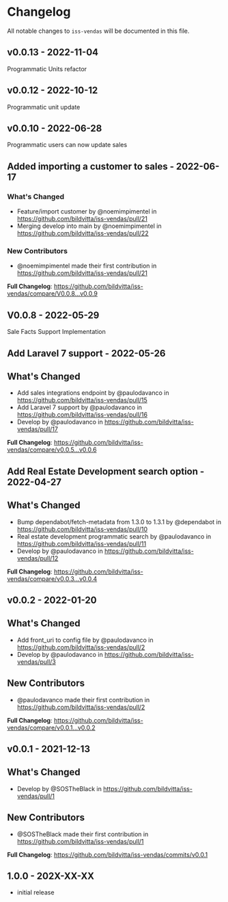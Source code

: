 # Changelog

All notable changes to `iss-vendas` will be documented in this file.

## v0.0.13 - 2022-11-04

Programmatic Units refactor

## v0.0.12 - 2022-10-12

Programmatic unit update

## v0.0.10 - 2022-06-28

Programmatic users can now update sales

## Added importing a customer to sales - 2022-06-17

### What's Changed

- Feature/import customer by @noemimpimentel in https://github.com/bildvitta/iss-vendas/pull/21
- Merging develop into main by @noemimpimentel in https://github.com/bildvitta/iss-vendas/pull/22

### New Contributors

- @noemimpimentel made their first contribution in https://github.com/bildvitta/iss-vendas/pull/21

**Full Changelog**: https://github.com/bildvitta/iss-vendas/compare/V0.0.8...v0.0.9

## V0.0.8 - 2022-05-29

Sale Facts Support Implementation

## Add Laravel 7 support - 2022-05-26

## What's Changed

- Add sales integrations endpoint by @paulodavanco in https://github.com/bildvitta/iss-vendas/pull/15
- Add Laravel 7 support by @paulodavanco in https://github.com/bildvitta/iss-vendas/pull/16
- Develop by @paulodavanco in https://github.com/bildvitta/iss-vendas/pull/17

**Full Changelog**: https://github.com/bildvitta/iss-vendas/compare/v0.0.5...v0.0.6

## Add Real Estate Development search option - 2022-04-27

## What's Changed

- Bump dependabot/fetch-metadata from 1.3.0 to 1.3.1 by @dependabot in https://github.com/bildvitta/iss-vendas/pull/10
- Real estate development programmatic search by @paulodavanco in https://github.com/bildvitta/iss-vendas/pull/11
- Develop by @paulodavanco in https://github.com/bildvitta/iss-vendas/pull/12

**Full Changelog**: https://github.com/bildvitta/iss-vendas/compare/v0.0.3...v0.0.4

## v0.0.2 - 2022-01-20

## What's Changed

- Add front_uri to config file by @paulodavanco in https://github.com/bildvitta/iss-vendas/pull/2
- Develop by @paulodavanco in https://github.com/bildvitta/iss-vendas/pull/3

## New Contributors

- @paulodavanco made their first contribution in https://github.com/bildvitta/iss-vendas/pull/2

**Full Changelog**: https://github.com/bildvitta/iss-vendas/compare/v0.0.1...v0.0.2

## v0.0.1 - 2021-12-13

## What's Changed

- Develop by @SOSTheBlack in https://github.com/bildvitta/iss-vendas/pull/1

## New Contributors

- @SOSTheBlack made their first contribution in https://github.com/bildvitta/iss-vendas/pull/1

**Full Changelog**: https://github.com/bildvitta/iss-vendas/commits/v0.0.1

## 1.0.0 - 202X-XX-XX

- initial release
